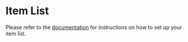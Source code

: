 # Item List

Please refer to the [documentation](https://sirrandoo.github.io/toolkit-utils/itemlist)
for instructions on how to set up your item list.
